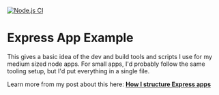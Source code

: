 [![Node.js CI](https://github.com/ironchef001/express-app-example/actions/workflows/node.js.yml/badge.svg)](https://github.com/ironchef001/express-app-example/actions/workflows/node.js.yml)

# Express App Example

This gives a basic idea of the dev and build tools and scripts I use for my
medium sized node apps. For small apps, I'd probably follow the same tooling
setup, but I'd put everything in a single file.

Learn more from my post about this here:
[**How I structure Express apps**](https://kentcdodds.com/blog/how-i-structure-express-apps)
